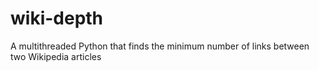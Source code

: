wiki-depth
==========

A multithreaded Python that finds the minimum number of links between two Wikipedia articles
